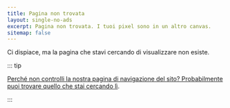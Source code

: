 ```yaml
---
title: Pagina non trovata
layout: single-no-ads
excerpt: Pagina non trovata. I tuoi pixel sono in un altro canvas.
sitemap: false
---
```


Ci dispiace, ma la pagina che stavi cercando di visualizzare non esiste.

::: tip

[Perché non controlli la nostra pagina di navigazione del sito? Probabilmente puoi trovare quello che stai cercando lì](site-navigation).

:::
